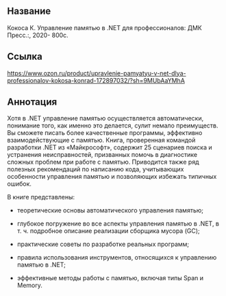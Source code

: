 ## Название

Кокоса К. Управление памятью в .NET для профессионалов: ДМК Пресс.:, 2020- 800с.

## Ссылка

https://www.ozon.ru/product/upravlenie-pamyatyu-v-net-dlya-professionalov-kokosa-konrad-172897032/?sh=9MUbAaYMhA

## Аннотация

Хотя в .NET управление памятью осуществляется автоматически, понимание того, как именно это делается, сулит немало преимуществ. Вы сможете писать более качественные программы, эффективно взаимодействующие с памятью.
Книга, проверенная командой разработки .NET из «Майкрософт», содержит 25 сценариев поиска и устранения неисправностей, призванных помочь в диагностике сложных проблем при работе с памятью. Приводится также ряд полезных рекомендаций по написанию кода, учитывающих особенности управления памятью и позволяющих избежать типичных ошибок.

В книге представлены:

- теоретические основы автоматического управления памятью;

- глубокое погружение во все аспекты управления памятью в .NET, в т. ч. подробное описание реализации сборщика мусора (GC);

- практические советы по разработке реальных программ;

- правила использования инструментов, относящихся к управлению памятью в .NET;

- эффективные методы работы с памятью, включая типы Span и Memory.

